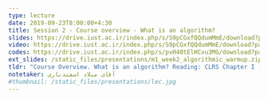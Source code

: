 ```yaml
---
type: lecture
date: 2019-09-23T8:00:00+4:30
title: Session 2 - Course overview - What is an algorithm? 
slides: https://drive.iust.ac.ir/index.php/s/S9pCGxfQQdumMmE/download?path=%2FSlides&files=S2.pdf
video: https://drive.iust.ac.ir/index.php/s/S9pCGxfQQdumMmE/download?path=%2FVideos&files=S2.mp4
codes: https://drive.iust.ac.ir/index.php/s/pvH40tElHCvu3MG/download?path=%2FCode&files=S2.zip
ext_slides: /static_files/presentations/m1_week2_algorithmic_warmup.zip
tldr: "Course Overview. What is an algorithm? Reading: CLRS Chapter I - Sections 1.1 and 1.2"
notetaker: آقای میلاد اسفندیاری
#thumbnail: /static_files/presentations/lec.jpg
---
```

